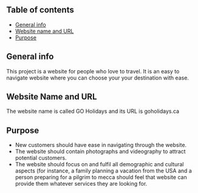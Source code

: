 ## Table of contents
* [General info](#general-info)
* [Website name and URL](#nameURL)
* [Purpose](#purpose)

## General info
This project is a website for people who love to travel. It is an easy to navigate website where you can choose your
your destination with ease.
	
## Website Name and URL
The website name is called GO Holidays and its URL is goholidays.ca
	
## Purpose
* New customers should have ease in navigating through the website.
* The website should contain photographs and videography to attract potential customers.
* The website should focus on and fulfil all demographic and cultural aspects (for instance, a family planning a vacation
  from the USA and a person preparing for a pilgrim to mecca should feel that website can provide them whatever services
  they are looking for.
